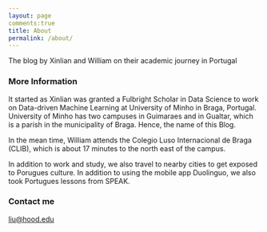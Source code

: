 ```yaml
---
layout: page
comments:true
title: About
permalink: /about/
---
```


The blog by Xinlian and William on their academic journey in Portugal

### More Information

It started as Xinlian was granted a Fulbright Scholar in Data Science to work on Data-driven Machine Learning at University of Minho in Braga, Portugal. University of Minho has two campuses in Guimaraes and in Gualtar, which is a parish in the municipality of Braga.  Hence, the name of this Blog.

In the mean time, William attends the Colegio Luso Internacional de Braga (CLIB), which is about 17 minutes to the north east of the campus.  

In addition to work and study, we also travel to nearby cities to get exposed to Porugues culture.  In addition to using the mobile app Duolinguo, we also took Portugues lessons from SPEAK.

### Contact me

[liu@hood.edu](mailto:liu@hood.edu)
